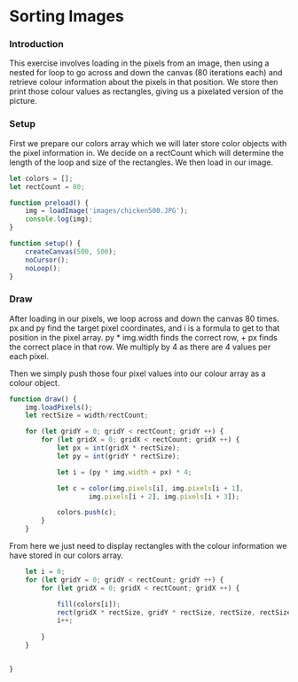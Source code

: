 # Sorting Images

### Introduction
This exercise involves loading in the pixels from an image, then using a nested for loop to go across and down the canvas (80 iterations each) and retrieve colour information about the pixels in that position. We store then print those colour values as rectangles, giving us a pixelated version of the picture.

### Setup
First we prepare our colors array which we will later store color objects with the pixel information in. We decide on a rectCount which will determine the length of the loop and size of the rectangles. We then load in our image.

```js
let colors = [];
let rectCount = 80;

function preload() {
	img = loadImage('images/chicken500.JPG');
	console.log(img);
}

function setup() {
	createCanvas(500, 500);
	noCursor();
	noLoop();
}
```

### Draw
After loading in our pixels, we loop across and down the canvas 80 times. px and py find the target pixel coordinates, and i is a formula to get to that position in the pixel array. py * img.width finds the correct row, + px finds the correct place in that row. We multiply by 4 as there are 4 values per each pixel.

Then we simply push those four pixel values into our colour array as a colour object.

```js
function draw() {
	img.loadPixels();
	let rectSize = width/rectCount;

	for (let gridY = 0; gridY < rectCount; gridY ++) {
		for (let gridX = 0; gridX < rectCount; gridX ++) {
			let px = int(gridX * rectSize);
			let py = int(gridY * rectSize);

			let i = (py * img.width + px) * 4;

			let c = color(img.pixels[i], img.pixels[i + 1], 
					img.pixels[i + 2], img.pixels[i + 3]);

			colors.push(c);
		}
    }
```

From here we just need to display rectangles with the colour information we have stored in our colors array.

```js
	let i = 0;
	for (let gridY = 0; gridY < rectCount; gridY ++) {
		for (let gridX = 0; gridX < rectCount; gridX ++) {

			fill(colors[i]);
			rect(gridX * rectSize, gridY * rectSize, rectSize, rectSize);
            i++;
            
		}
	}


}
```